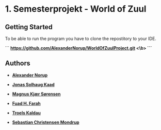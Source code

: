 # 1. Semesterprojekt - World of Zuul


## Getting Started
To be able to run the program you have to clone the repostitory to your IDE.

´´´
<b> https://github.com/AlexanderNorup/WorldOfZuulProject.git <\b>
´´´

## Authors
* [Alexander Norup](https://github.com/AlexanderNorup)

* [Jonas Solhaug Kaad](https://github.com/JonasKaad)

* [Magnus Kjær Sørensen](https://github.com/magnuskjaer)

* [Fuad H. Farah](https://github.com/fuad0019)

* [Troels Kaldau](https://github.com/TKalo)

* [Sebastian Christensen Mondrup](https://github.com/SebMon)

